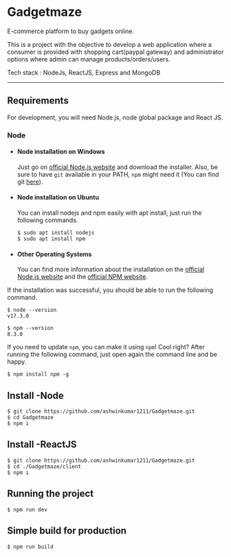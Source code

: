 # Gadgetmaze

E-commerce platform to buy gadgets online.

This is a project with the objective to develop a web application where a consumer is provided with shopping cart(paypal gateway) and administrator options where admin can manage products/orders/users.

Tech stack : NodeJs, ReactJS, Express and MongoDB

---
## Requirements

For development, you will need Node.js, node global package and React JS.

### Node
- #### Node installation on Windows

  Just go on [official Node.js website](https://nodejs.org/) and download the installer.
Also, be sure to have `git` available in your PATH, `npm` might need it (You can find git [here](https://git-scm.com/)).

- #### Node installation on Ubuntu

  You can install nodejs and npm easily with apt install, just run the following commands.

      $ sudo apt install nodejs
      $ sudo apt install npm

- #### Other Operating Systems
  You can find more information about the installation on the [official Node.js website](https://nodejs.org/) and the [official NPM website](https://npmjs.org/).

If the installation was successful, you should be able to run the following command.

    $ node --version
    v17.3.0

    $ npm --version
    8.3.0

If you need to update `npm`, you can make it using `npm`! Cool right? After running the following command, just open again the command line and be happy.

    $ npm install npm -g

## Install -Node

    $ git clone https://github.com/ashwinkumar1211/Gadgetmaze.git
    $ cd Gadgetmaze
    $ npm i
    
## Install -ReactJS

    $ git clone https://github.com/ashwinkumar1211/Gadgetmaze.git
    $ cd ./Gadgetmaze/client
    $ npm i

## Running the project

    $ npm run dev

## Simple build for production

    $ npm run build
